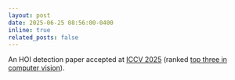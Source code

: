 ```yaml
---
layout: post
date: 2025-06-25 08:56:00-0400
inline: true
related_posts: false
---
```


An HOI detection paper accepted at [ICCV 2025](https://iccv.thecvf.com/) (ranked [top three in computer vision](https://scholar.google.com/citations?view_op=top_venues&hl=en&vq=eng_computervisionpatternrecognition)).
